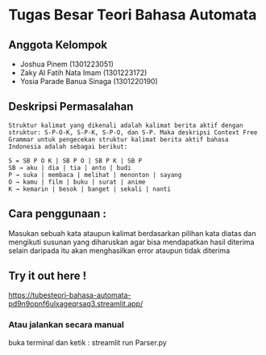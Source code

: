 # Tugas Besar Teori Bahasa Automata

## Anggota Kelompok

- Joshua Pinem (1301223051)
- Zaky Al Fatih Nata Imam (1301223172)
- Yosia Parade Banua Sinaga (1301220190)

## Deskripsi Permasalahan

```
Struktur kalimat yang dikenali adalah kalimat berita aktif dengan struktur: S-P-O-K, S-P-K, S-P-O, dan S-P. Maka deskripsi Context Free Grammar untuk pengecekan struktur kalimat berita aktif bahasa Indonesia adalah sebagai berikut:

S = SB P O K | SB P O | SB P K | SB P
SB → aku | dia | tia | anto | budi
P → suka | membaca | melihat | menonton | sayang
O → kamu | film | buku | surat | anime
K → kemarin | besok | banget | sekali | nanti

```

## Cara penggunaan :

Masukan sebuah kata ataupun kalimat berdasarkan pilihan kata diatas dan mengikuti susunan yang diharuskan agar bisa mendapatkan hasil diterima selain daripada itu akan menghasilkan error ataupun tidak diterima

## Try it out here !

https://tubesteori-bahasa-automata-pd9n9opnf6ulxageqrsaq3.streamlit.app/

### Atau jalankan secara manual

buka terminal dan ketik : streamlit run Parser.py
